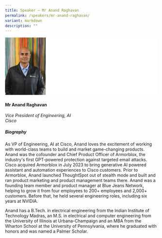 ```yaml
---
title: Speaker – Mr Anand Raghavan
permalink: /speakers/mr-anand-raghavan/
variant: markdown
description: ""
---
```

![](/images/2024%20speakers/Anand_Raghavan.png)

#### **Mr Anand Raghavan**

*Vice President of Engineering, AI <br>Cisco*

##### **Biography**
As VP of Engineering, AI at Cisco, Anand loves the excitement of working with world-class teams to build and market game-changing products. Anand was the cofounder and Chief Product Officer of Armorblox, the industry's first GPT-powered protection against targeted email attacks. Cisco acquired Armorblox in July 2023 to bring generative AI powered assistant and automation experiences to Cisco customers. Prior to Armorblox, Anand launched ThoughtSpot out of stealth mode and built and ran product marketing and product management teams there. Anand was a founding team member and product manager at Blue Jeans Network, helping to grow it from four employees to 200+ employees and 2,000+ customers. Before that, he held several engineering roles, including six years at NVIDIA.

Anand has a B.Tech. in electrical engineering from the Indian Institute of Technology Madras, an M.S. in electrical and computer engineering from the University of Illinois at Urbana-Champaign and an MBA from the Wharton School at the University of Pennsylvania, where he graduated with honors and was named a Palmer Scholar.